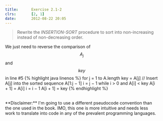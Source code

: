 ```yaml
---
title:      Exercise 2.1-2
clrs:       [2, 1]
date:       2012-08-22 20:05
---
```


>Rewrite the *INSERTION-SORT* procedure to sort into non-increasing instead of non-decreasing order.

We just need to reverse the comparison of $$A_j$$ and $$key$$ in line #5
{% highlight java linenos %}
for j = 1 to A.length
    key = A[j]
    // Insert A[j] into the sorted sequence A[1:j − 1]
    i = j − 1
    while i > 0 and A[i] < key
        A[i + 1] = A[i]
        i = i − 1
    A[i + 1] = key
{% endhighlight %}

<br/>
**Disclaimer:** I'm going to use a different pseudocode convention than the one used in the book. IMO, this one is more intuitive and needs less work to translate into code in any of the prevalent programming languages.